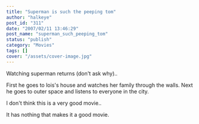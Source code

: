 ```yaml
---
title: "Superman is such the peeping tom"
author: "halkeye"
post_id: "311"
date: "2007/02/11 13:46:29"
post_name: "superman_such_peeping_tom"
status: "publish"
category: "Movies"
tags: []
cover: "/assets/cover-image.jpg"
---
```


Watching superman returns (don't ask why)..

First he goes to lois's house and watches her family through the walls. Next he goes to outer space and listens to everyone in the city.

I don't think this is a very good movie..

It has nothing that makes it a good movie.